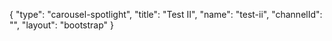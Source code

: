 {
    "type": "carousel-spotlight",
    "title": "Test II",
    "name": "test-ii",
    "channelId": "",
    "layout": "bootstrap"
}